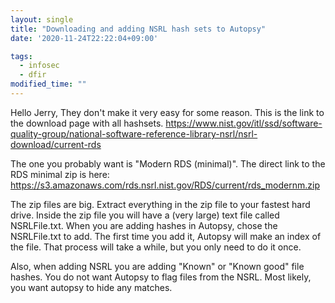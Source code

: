 ```yaml
---
layout: single
title: "Downloading and adding NSRL hash sets to Autopsy"
date: '2020-11-24T22:22:04+09:00'

tags:
  - infosec
  - dfir
modified_time: ""
---
```


Hello Jerry,
They don't make it very easy for some reason.
This is the link to the download page with all hashsets.
https://www.nist.gov/itl/ssd/software-quality-group/national-software-reference-library-nsrl/nsrl-download/current-rds


The one you probably want is "Modern RDS (minimal)". The direct link to the RDS minimal zip is here:
https://s3.amazonaws.com/rds.nsrl.nist.gov/RDS/current/rds_modernm.zip


The zip files are big.
Extract everything in the zip file to your fastest hard drive. Inside the zip file you will have a (very large) text file called NSRLFile.txt. When you are adding hashes in Autopsy, chose the NSRLFile.txt to add. The first time you add it, Autopsy will make an index of the file. That process will take a while, but you only need to do it once.


Also, when adding NSRL you are adding "Known" or "Known good" file hashes. You do not want Autopsy to flag files from the NSRL. Most likely, you want autopsy to hide any matches.